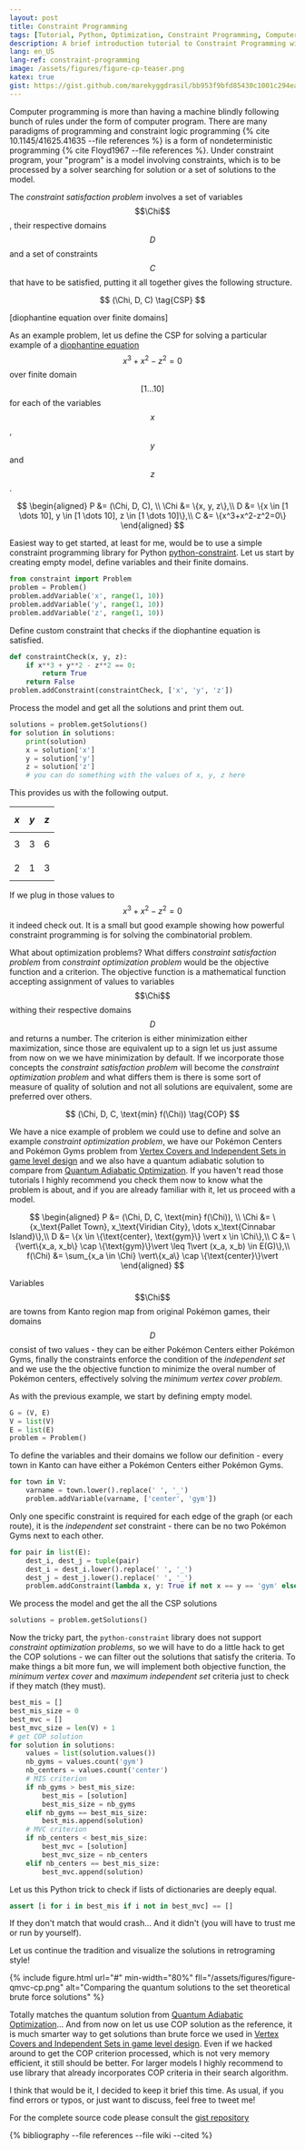 ```yaml
---
layout: post
title: Constraint Programming
tags: [Tutorial, Python, Optimization, Constraint Programming, Computer Science]
description: A brief introduction tutorial to Constraint Programming with Python, we introduce some relevant definitions and solve our old Pokémon Centers and Pokémon Gyms problem this time with CP!
lang: en_US
lang-ref: constraint-programming
image: /assets/figures/figure-cp-teaser.png
katex: true
gist: https://gist.github.com/marekyggdrasil/bb953f9bfd85430c1001c294ea7108ce
---
```


Computer programming is more than having a machine blindly following bunch of rules under the form of computer program. There are many paradigms of programming and constraint logic programming {% cite 10.1145/41625.41635 --file references %} is a form of nondeterministic programming {% cite Floyd1967 --file references %}. Under constraint program, your "program" is a model involving constraints, which is to be processed by a solver searching for solution or a set of solutions to the model.

The *constraint satisfaction problem* involves a set of variables $$\Chi$$, their respective domains $$D$$ and a set of constraints $$C$$ that have to be satisfied, putting it all together gives the following structure.

$$ (\Chi, D, C) \tag{CSP} $$

[diophantine equation over finite domains]

As an example problem, let us define the CSP for solving a particular example of a [diophantine equation](https://en.wikipedia.org/wiki/Diophantine_equation) $$x^3+x^2-z^2=0$$ over finite domain $$[1 \dots 10]$$ for each of the variables $$x$$, $$y$$ and $$z$$.

$$
\begin{aligned}
P &= (\Chi, D, C), \\
\Chi &= \{x, y, z\},\\
D &= \{x \in [1 \dots 10], y \in [1 \dots 10], z \in [1 \dots 10]\},\\
C &= \{x^3+x^2-z^2=0\}
\end{aligned}
$$

Easiest way to get started, at least for me, would be to use a simple constraint programming library for Python [python-constraint](https://pypi.org/project/python-constraint/). Let us start by creating empty model, define variables and their finite domains.

```python
from constraint import Problem
problem = Problem()
problem.addVariable('x', range(1, 10))
problem.addVariable('y', range(1, 10))
problem.addVariable('z', range(1, 10))
```

Define custom constraint that checks if the diophantine equation is satisfied.

```python
def constraintCheck(x, y, z):
    if x**3 + y**2 - z**2 == 0:
        return True
    return False
problem.addConstraint(constraintCheck, ['x', 'y', 'z'])
```

Process the model and get all the solutions and print them out.

```python
solutions = problem.getSolutions()
for solution in solutions:
    print(solution)
    x = solution['x']
    y = solution['y']
    z = solution['z']
    # you can do something with the values of x, y, z here
```

This provides us with the following output.

| $$x$$ | $$y$$ | $$z$$ |
|-------|-------|-------|
| $$3$$ | $$3$$ | $$6$$ |
| $$2$$ | $$1$$ | $$3$$ |

If we plug in those values to $$x^3+x^2-z^2=0$$ it indeed check out. It is a small but good example showing how powerful constraint programming is for solving the combinatorial problem.

What about optimization problems? What differs *constraint satisfaction problem* from *constraint optimization problem* would be the objective function and a criterion. The objective function is a mathematical function accepting assignment of values to variables $$\Chi$$ withing their respective domains $$D$$ and returns a number. The criterion is either minimization either maximization, since those are equivalent up to a sign let us just assume from now on we we have minimization by default. If we incorporate those concepts the *constraint satisfaction problem* will become the *constraint optimization problem* and what differs them is there is some sort of measure of quality of solution and not all solutions are equivalent, some are preferred over others.

$$ (\Chi, D, C, \text{min} f(\Chi)) \tag{COP} $$

We have a nice example of problem we could use to define and solve an example *constraint optimization problem*, we have our Pokémon Centers and Pokémon Gyms problem from [Vertex Covers and Independent Sets in game level design](/2020/04/22/vertex-cover-independent-set-game-level-design/) and we also have a quantum adiabatic solution to compare from [Quantum Adiabatic Optimization](/2020/05/22/quantum-adiabatic-optimization/). If you haven't read those tutorials I highly recommend you check them now to know what the problem is about, and if you are already familiar with it, let us proceed with a model.

$$
\begin{aligned}
P &= (\Chi, D, C, \text{min} f(\Chi)), \\
\Chi &= \{x_\text{Pallet Town}, x_\text{Viridian City}, \dots x_\text{Cinnabar Island}\},\\
D &= \{x \in \{\text{center}, \text{gym}\} \vert x \in \Chi\},\\
C &= \{\vert\{x_a, x_b\} \cap \{\text{gym}\}\vert \leq 1\vert (x_a, x_b) \in E(G)\},\\
f(\Chi) &= \sum_{x_a \in \Chi} \vert\{x_a\} \cap \{\text{center}\}\vert
\end{aligned}
$$

Variables $$\Chi$$ are towns from Kanto region map from original Pokémon games, their domains $$D$$ consist of two values - they can be either Pokémon Centers either Pokémon Gyms, finally the constraints enforce the condition of the *independent set* and we use the the objective function to minimize the overal number of Pokémon centers, effectively solving the *minimum vertex cover problem*.

As with the previous example, we start by defining empty model.

```python
G = (V, E)
V = list(V)
E = list(E)
problem = Problem()
```

To define the variables and their domains we follow our definition - every town in Kanto can have either a Pokémon Centers either Pokémon Gyms.

```python
for town in V:
    varname = town.lower().replace(' ', '_')
    problem.addVariable(varname, ['center', 'gym'])
```

Only one specific constraint is required for each edge of the graph (or each route), it is the *independent set* constraint - there can be no two Pokémon Gyms next to each other.

```python
for pair in list(E):
    dest_i, dest_j = tuple(pair)
    dest_i = dest_i.lower().replace(' ', '_')
    dest_j = dest_j.lower().replace(' ', '_')
    problem.addConstraint(lambda x, y: True if not x == y == 'gym' else False, [dest_i, dest_j])
```

We process the model and get the all the CSP solutions

```python
solutions = problem.getSolutions()
```

Now the tricky part, the `python-constraint` library does not support *constraint optimization problems*, so we will have to do a little hack to get the COP solutions - we can filter out the solutions that satisfy the criteria. To make things a bit more fun, we will implement both objective function, the *minimum vertex cover* and *maximum independent set* criteria just to check if they match (they must).

```python
best_mis = []
best_mis_size = 0
best_mvc = []
best_mvc_size = len(V) + 1
# get COP solution
for solution in solutions:
    values = list(solution.values())
    nb_gyms = values.count('gym')
    nb_centers = values.count('center')
    # MIS criterion
    if nb_gyms > best_mis_size:
        best_mis = [solution]
        best_mis_size = nb_gyms
    elif nb_gyms == best_mis_size:
        best_mis.append(solution)
    # MVC criterion
    if nb_centers < best_mis_size:
        best_mvc = [solution]
        best_mvc_size = nb_centers
    elif nb_centers == best_mis_size:
        best_mvc.append(solution)
```

Let us this Python trick to check if lists of dictionaries are deeply equal.

```python
assert [i for i in best_mis if i not in best_mvc] == []
```

If they don't match that would crash... And it didn't (you will have to trust me or run by yourself).

Let us continue the tradition and visualize the solutions in retrograming style!

{% include figure.html url="#"
min-width="80%" fll="/assets/figures/figure-qmvc-cp.png" alt="Comparing the quantum solutions to the set theoretical brute force solutions" %}

Totally matches the quantum solution from [Quantum Adiabatic Optimization](/2020/05/22/quantum-adiabatic-optimization/)... And from now on let us use COP solution as the reference, it is much smarter way to get solutions than brute force we used in [Vertex Covers and Independent Sets in game level design](/2020/04/22/vertex-cover-independent-set-game-level-design/). Even if we hacked around to get the COP criterion processed, which is not very memory efficient, it still should be better. For larger models I highly recommend to use library that already incorporates COP criteria in their search algorithm.

I think that would be it, I decided to keep it brief this time. As usual, if you find errors or typos, or just want to discuss, feel free to tweet me!

For the complete source code please consult the [gist repository](https://gist.github.com/marekyggdrasil/bb953f9bfd85430c1001c294ea7108ce)

{% bibliography --file references --file wiki --cited %}

